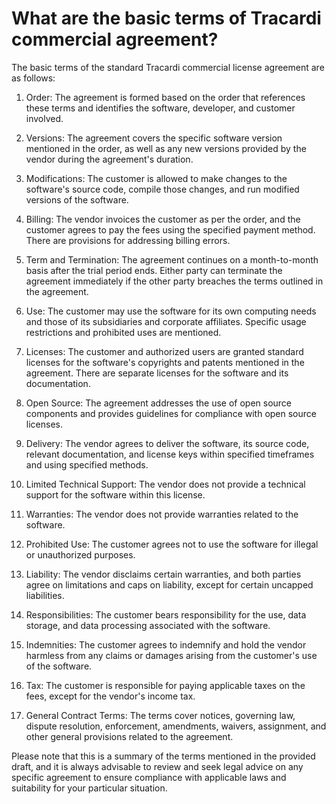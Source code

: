 # What are the basic terms of Tracardi commercial agreement?

The basic terms of the standard Tracardi commercial license agreement are as follows:

1. Order: The agreement is formed based on the order that references these terms and identifies the software, developer,
   and customer involved.

2. Versions: The agreement covers the specific software version mentioned in the order, as well as any new versions
   provided by the vendor during the agreement's duration.

3. Modifications: The customer is allowed to make changes to the software's source code, compile those changes, and run
   modified versions of the software.

4. Billing: The vendor invoices the customer as per the order, and the customer agrees to pay the fees using the
   specified payment method. There are provisions for addressing billing errors.

5. Term and Termination: The agreement continues on a month-to-month basis after the trial period ends. Either party can
   terminate the agreement immediately if the other party breaches the terms outlined in the agreement.

6. Use: The customer may use the software for its own computing needs and those of its subsidiaries and corporate
   affiliates. Specific usage restrictions and prohibited uses are mentioned.

7. Licenses: The customer and authorized users are granted standard licenses for the software's copyrights and patents
   mentioned in the agreement. There are separate licenses for the software and its documentation.

8. Open Source: The agreement addresses the use of open source components and provides guidelines for compliance with
   open source licenses.

9. Delivery: The vendor agrees to deliver the software, its source code, relevant documentation, and license keys within
   specified timeframes and using specified methods.

10. Limited Technical Support: The vendor does not provide a technical support for the software within this license.

11. Warranties: The vendor does not provide warranties related to the software.

12. Prohibited Use: The customer agrees not to use the software for illegal or unauthorized purposes.

13. Liability: The vendor disclaims certain warranties, and both parties agree on limitations and caps on liability,
    except for certain uncapped liabilities.

14. Responsibilities: The customer bears responsibility for the use, data storage, and data processing associated with
    the software.

15. Indemnities: The customer agrees to indemnify and hold the vendor harmless from any claims or damages arising from
    the customer's use of the software.

16. Tax: The customer is responsible for paying applicable taxes on the fees, except for the vendor's income tax.

17. General Contract Terms: The terms cover notices, governing law, dispute resolution, enforcement, amendments,
    waivers, assignment, and other general provisions related to the agreement.

Please note that this is a summary of the terms mentioned in the provided draft, and it is always advisable to review
and seek legal advice on any specific agreement to ensure compliance with applicable laws and suitability for your
particular situation.